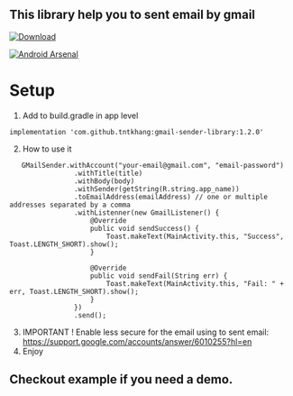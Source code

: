 ## This library help you to sent email by gmail 
[ ![Download](https://api.bintray.com/packages/tntkhang/maven/gmail-sender-library/images/download.svg) ](https://bintray.com/tntkhang/maven/gmail-sender-library/_latestVersion)

[![Android Arsenal]( https://img.shields.io/badge/Android%20Arsenal-gmail--sender--library-green.svg?style=flat )]( https://android-arsenal.com/details/1/7360 )

# Setup
1. Add to build.gradle in app level
```
implementation 'com.github.tntkhang:gmail-sender-library:1.2.0'
```

2. How to use it
```
   GMailSender.withAccount("your-email@gmail.com", "email-password")
                .withTitle(title)
                .withBody(body)
                .withSender(getString(R.string.app_name))
                .toEmailAddress(emailAddress) // one or multiple addresses separated by a comma
                .withListenner(new GmailListener() {
                    @Override
                    public void sendSuccess() {
                        Toast.makeText(MainActivity.this, "Success", Toast.LENGTH_SHORT).show();
                    }

                    @Override
                    public void sendFail(String err) {
                        Toast.makeText(MainActivity.this, "Fail: " + err, Toast.LENGTH_SHORT).show();
                    }
                })
                .send();
```
3. IMPORTANT ! Enable less secure for the email using to sent email: https://support.google.com/accounts/answer/6010255?hl=en
4. Enjoy

## Checkout example if you need a demo.
